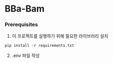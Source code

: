 # BBa-Bam

### Prerequisites

1. 이 프로젝트를 실행하기 위해 필요한 라이브러리 설치
```
pip install -r requirements.txt
```

2. .env 파일 작성
